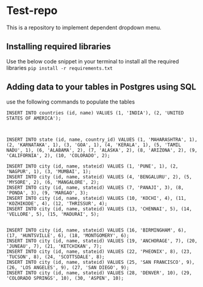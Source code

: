 # Test-repo

This is a repository to implement dependent dropdown menu.

## Installing required libraries

Use the below code snippet in your terminal to install all the required libraries
`pip install -r requirements.txt`

## Adding data to your tables in Postgres using SQL

use the following commands to populate the tables

```
INSERT INTO countries (id, name) VALUES (1, 'INDIA'), (2, 'UNITED STATES OF AMERICA');



INSERT INTO state (id, name, country_id) VALUES (1, 'MAHARASHTRA', 1), (2, 'KARNATAKA', 1), (3, 'GOA', 1), (4, 'KERALA', 1), (5, 'TAMIL NADU', 1), (6, 'ALABAMA', 2), (7, 'ALASKA', 2), (8, 'ARIZONA', 2), (9, 'CALIFORNIA', 2), (10, 'COLORADO', 2);

INSERT INTO city (id, name, stateid) VALUES (1, 'PUNE', 1), (2, 'NAGPUR', 1), (3, 'MUMBAI', 1);
INSERT INTO city (id, name, stateid) VALUES (4, 'BENGALURU', 2), (5, 'MYSORE', 2), (6, 'MANGALORE', 2);
INSERT INTO city (id, name, stateid) VALUES (7, 'PANAJI', 3), (8, 'PONDA', 3), (9, 'MARGAO', 3);
INSERT INTO city (id, name, stateid) VALUES (10, 'KOCHI', 4), (11, 'KOZHIKODE', 4), (12, 'THRISSUR', 4);
INSERT INTO city (id, name, stateid) VALUES (13, 'CHENNAI', 5), (14, 'VELLORE', 5), (15, 'MADURAI', 5);


INSERT INTO city (id, name, stateid) VALUES (16, 'BIRMINGHAM', 6), (17, 'HUNTSVILLE', 6), (18, 'MONTGOMERY', 6);
INSERT INTO city (id, name, stateid) VALUES (19, 'ANCHORAGE', 7), (20, 'JUNEAU', 7), (21, 'KETCHIKAN', 7);
INSERT INTO city (id, name, stateid) VALUES (22, 'PHEONIX', 8), (23, 'TUCSON', 8), (24, 'SCOTTSDALE', 8);
INSERT INTO city (id, name, stateid) VALUES (25, 'SAN FRANCISCO', 9), (26, 'LOS ANGELES', 9), (27, 'SAN DIEGO', 9);
INSERT INTO city (id, name, stateid) VALUES (28, 'DENVER', 10), (29, 'COLORADO SPRINGS', 10), (30, 'ASPEN', 10);

```
